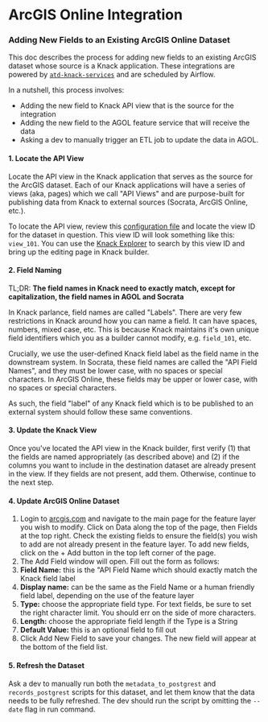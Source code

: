 # ArcGIS Online Integration

### Adding New Fields to an Existing ArcGIS Online Dataset

This doc describes the process for adding new fields to an existing ArcGIS dataset whose source is a Knack application. These integrations are powered by [`atd-knack-services`](https://github.com/cityofaustin/atd-knack-services) and are scheduled by Airflow.

In a nutshell, this process involves:

* Adding the new field to Knack API view that is the source for the integration
* Adding the new field to the AGOL feature service that will receive the data
* Asking a dev to manually trigger an ETL job to update the data in AGOL.

#### 1. Locate the API View

Locate the API view in the Knack application that serves as the source for the ArcGIS dataset. Each of our Knack applications will have a series of views \(aka, pages\) which we call "API Views" and are purpose-built for publishing data from Knack to external sources \(Socrata, ArcGIS Online, etc.\).

To locate the API view, review this [configuration file](https://github.com/cityofaustin/atd-knack-services/blob/production/services/config/knack.py) and locate the view ID for the dataset in question. This view ID will look something like this: `view_101`. You can use the [Knack Explorer](https://knack-explorer.austinmobility.io/) to search by this view ID and bring up the editing page in Knack builder.

#### 2. Field Naming

TL;DR: **The field names in Knack need to exactly match, except for capitalization, the field names in AGOL and Socrata**

In Knack parlance, field names are called "Labels". There are very few restrictions in Knack around how you can name a field. It can have spaces, numbers, mixed case, etc. This is because Knack maintains it's own unique field identifiers which you as a builder cannot modify, e.g. `field_101`, etc.

Crucially, we use the user-defined Knack field label as the field name in the downstream system. In Socrata, these field names are called the "API Field Names", and they must be lower case, with no spaces or special characters. In ArcGIS Online, these fields may be upper or lower case, with no spaces or special characters.

As such, the field "label" of any Knack field which is to be published to an external system should follow these same conventions.

#### 3. Update the Knack View

Once you've located the API view in the Knack builder, first verify \(1\) that the fields are named appropriately \(as described above\) and \(2\) if the columns you want to include in the destination dataset are already present in the view. If they fields are not present, add them. Otherwise, continue to the next step.

#### 4. Update ArcGIS Online Dataset

1. Login to [arcgis.com](https://www.arcgis.com/sharing/rest/oauth2/authorize?client_id=arcgisonline&display=default&response_type=token&state=%7B%22useLandingPage%22%3Atrue%7D&expiration=20160&locale=en-us&redirect_uri=https%3A%2F%2Fwww.arcgis.com%2Fhome%2Faccountswitcher-callback.html&force_login=true&hideCancel=true&showSignupOption=true&canHandleCrossOrgSignIn=true&signuptype=esri) and navigate to the main page for the feature layer you wish to modify. Click on Data along the top of the page, then Fields at the top right. Check the existing fields to ensure the field\(s\) you wish to add are not already present in the feature layer. To add new fields, click on the + Add button in the top left corner of the page.
2. The Add Field window will open. Fill out the form as follows:
3. **Field Name:** this is the "API Field Name which should exactly match the Knack field label
4. **Display name:** can be the same as the Field Name or a human friendly field label, depending on the use of the feature layer
5. **Type:** choose the appropriate field type. For text fields, be sure to set the right character limit. You should err on the side of more characters. 
6. **Length:** choose the appropriate field length if the Type is a String
7. **Default Value:** this is an optional field to fill out
8. Click Add New Field to save your changes. The new field will appear at the bottom of the field list.

#### 5. Refresh the Dataset <a id="5-refresh-the-dataset"></a>

Ask a dev to manually run both the `metadata_to_postgrest` and `records_postgrest` scripts for this dataset, and let them know that the data needs to be fully refreshed. The dev should run the script by omitting the `--date` flag in run command.

